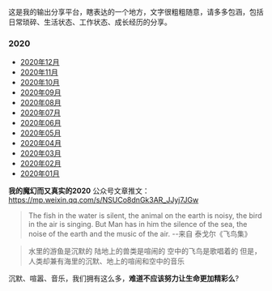 这是我的输出分享平台，瞎表达的一个地方，文字很粗粗随意，请多多包涵，包括日常琐碎、生活状态、工作状态、成长经历的分享。

### 2020 
* [2020年12月](/2020/2020年12月)
* [2020年11月](/2020/2020年11月)
* [2020年10月](/2020/2020年10月)
* [2020年09月](/2020/2020年09月)
* [2020年08月](/2020/2020年08月)
* [2020年07月](/2020/2020年07月)
* [2020年06月](/2020/2020年06月)
* [2020年05月](/2020/2020年05月)
* [2020年04月](/2020/2020年04月)
* [2020年03月](/2020/2020年03月)
* [2020年02月](/2020/2020年02月) 
* [2020年01月](/2020/2020年01月) 

**我的魔幻而又真实的2020**
公众号文章推文：https://mp.weixin.qq.com/s/NSUCo8dnGk3AR_JJyj7JGw

>The fish in the water is silent,
>the animal on the earth is noisy,
>the bird in the air is singing.
>But Man has in him the silence of the sea, the noise of the earth and the music of the air.
> --来自 泰戈尔《飞鸟集》

>水里的游鱼是沉默的
>陆地上的兽类是喧闹的
>空中的飞鸟是歌唱着的
>但是，人类却兼有海里的沉默、地上的喧闹和空中的音乐

沉默、喧嚣、音乐，我们拥有这么多，**难道不应该努力让生命更加精彩么**?